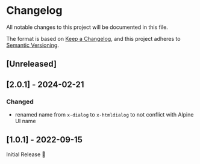 # Changelog
All notable changes to this project will be documented in this file.

The format is based on [Keep a Changelog](https://keepachangelog.com/en/1.0.0/),
and this project adheres to [Semantic Versioning](https://semver.org/spec/v2.0.0.html).

## [Unreleased]

## [2.0.1] - 2024-02-21
### Changed
- renamed name from `x-dialog` to `x-htmldialog` to not conflict with Alpine UI name

## [1.0.1] - 2022-09-15
Initial Release 🎉
